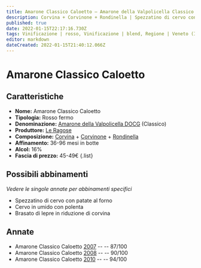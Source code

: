 ```yaml
---
title: Amarone Classico Caloetto – Amarone della Valpolicella Classico DOCG – Le Ragose – Veneto (IT) – 45-49€ – 5★
description: Corvina + Corvinone + Rondinella | Spezzatino di cervo con patate al forno – Cervo in umido con polenta – Brasato di lepre in riduzione di corvina
published: true
date: 2022-01-15T22:17:16.730Z
tags: Vinificazione | rosso, Vinificazione | blend, Regione | Veneto (IT), Vinificazione | fermo, Vitigni | Corvina, Vitigni | Rondinella, Vitigni | Corvinone, Prezzi | 45-49€, Valutazioni | 5 stelle, Alimento | cervo, Alimento | lepre, Aromatizzazione | con patate, Aromatizzazione | al vino, Aromatizzazione | con polenta, Cottura | in umido, Cottura | brasato, 
editor: markdown
dateCreated: 2022-01-15T21:40:12.066Z
---
```


# Amarone Classico Caloetto

## Caratteristiche
- **Nome:** Amarone Classico Caloetto
- **Tipologia:** Rosso fermo
- **Denominazione:** [Amarone della Valpolicella DOCG](/denominazioni/Italia/Veneto/DOCG/Amarone-della-Valpolicella) (Classico)
- **Produttore:** [Le Ragose](/produttori/Italia/Veneto/Le-Ragose) 
- **Composizione:** [Corvina](/vitigni/Italia/corvina) + [Corvinone](/vitigni/Italia/corvinone) + [Rondinella](/vitigni/Italia/rondinella)
- **Affinamento:** 36-96 mesi in botte
- **Alcol:** 16%
- **Fascia di prezzo:** 45-49€
{.list}

## Possibili abbinamenti
*Vedere le singole annate per abbinamenti specifici*

- Spezzatino di cervo con patate al forno
- Cervo in umido con polenta
- Brasato di lepre in riduzione di corvina

## Annate
- Amarone Classico Caloetto [2007](vini/Italia/Veneto/Le-Ragose/Amarone-Classico-Caloetto/2007) -- <span class="star-3"></span> -- 87/100
- Amarone Classico Caloetto [2008](vini/Italia/Veneto/Le-Ragose/Amarone-Classico-Caloetto/2008) -- <span class="star-4"></span> -- 90/100
- Amarone Classico Caloetto [2010](vini/Italia/Veneto/Le-Ragose/Amarone-Classico-Caloetto/2010) -- <span class="star-5"></span> -- 94/100